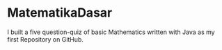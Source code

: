 # MatematikaDasar
I built a five question-quiz of basic Mathematics written with Java as my first Repository on GitHub.
